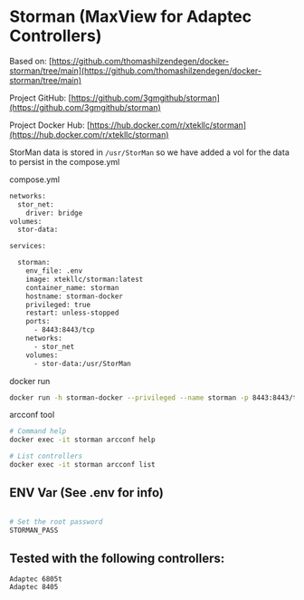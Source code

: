 # Storman (MaxView for Adaptec Controllers)

Based on: [https://github.com/thomashilzendegen/docker-storman/tree/main](https://github.com/thomashilzendegen/docker-storman/tree/main)

Project GitHub: [https://github.com/3gmgithub/storman](https://github.com/3gmgithub/storman)

Project Docker Hub: [https://hub.docker.com/r/xtekllc/storman](https://hub.docker.com/r/xtekllc/storman)

StorMan data is stored in `/usr/StorMan` so we have added a vol for the data to persist in the compose.yml

compose.yml
```bash
networks:
  stor_net:
    driver: bridge
volumes:
  stor-data:

services:

  storman:
    env_file: .env
    image: xtekllc/storman:latest
    container_name: storman
    hostname: storman-docker
    privileged: true
    restart: unless-stopped
    ports:
      - 8443:8443/tcp
    networks:
      - stor_net
    volumes:
      - stor-data:/usr/StorMan
```

docker run
```bash
docker run -h storman-docker --privileged --name storman -p 8443:8443/tcp xtekllc/storman:latest
```

arcconf tool
```bash
# Command help
docker exec -it storman arcconf help

# List controllers
docker exec -it storman arcconf list
```

## ENV Var (See .env for info)
```bash

# Set the root password
STORMAN_PASS
```

## Tested with the following controllers:

```
Adaptec 6805t
Adaptec 8405
```